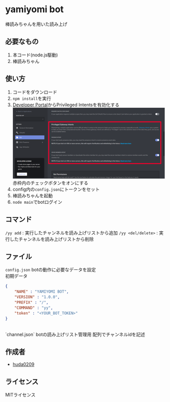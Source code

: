 # yamiyomi bot
棒読みちゃんを用いた読み上げ

## 必要なもの
1. 本コード(node.js駆動)
2. 棒読みちゃん


## 使い方
1. コードをダウンロード
2. ```npm install```を実行
3. [Developer Portal](https://discord.com/developers/applications)からPrivileged Intentsを有効化する<br>
![discord-div-Privileged_Intents.png](https://github.com/huda0209/resource/blob/master/discord-bot-template/discord-div-Privileged_Intents.png)<br>
赤枠内のチェックボタンをオンにする<br>
4. config内の`config.json`にトークンをセット
5. 棒読みちゃんを起動
6. ```node main```でbotログイン<br>


## コマンド
`/yy add` : 実行したチャンネルを読み上げリストから追加
`/yy <del/delete>` : 実行したチャンネルを読み上げリストから削除


## ファイル
`config.json` botの動作に必要なデータを設定<br>
初期データ
```json
{
    "NAME" : "YAMIYOMI BOT",
    "VERSION" : "1.0.0",
    "PREFIX" : "/",
    "COMMAND" : "yy",
    "token" : "<YOUR_BOT_TOKEN>"
}
```
<br>
`channel.json` botの読み上げリスト管理用
配列でチャンネルidを記述

## 作成者
- [huda0209](https://github.com/huda0209)

## ライセンス
MITライセンス
